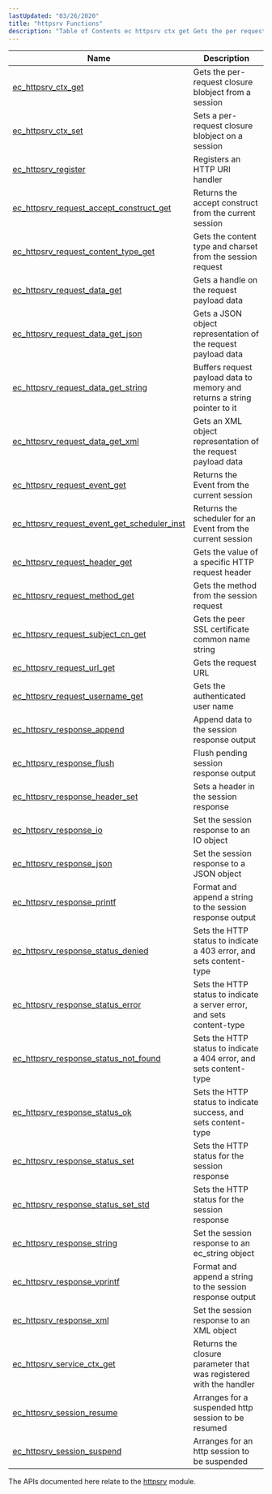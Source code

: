 ```yaml
---
lastUpdated: "03/26/2020"
title: "httpsrv Functions"
description: "Table of Contents ec httpsrv ctx get Gets the per request closure blobject from a session ec httpsrv ctx set Sets a per request closure blobject on a session ec httpsrv register Registers an HTTP URI handler ec httpsrv request accept construct get Returns the accept construct from the current..."
---
```


              
| Name                                                                                                                                                  | Description                                                               |
|-------------------------------------------------------------------------------------------------------------------------------------------------------|---------------------------------------------------------------------------|
| [ec_httpsrv_ctx_get](/momentum/3/3-api/apis-ec-httpsrv-ctx-get)                                                   | Gets the per-request closure blobject from a session                      |
| [ec_httpsrv_ctx_set](/momentum/3/3-api/apis-ec-httpsrv-ctx-set)                                                   | Sets a per-request closure blobject on a session                          |
| [ec_httpsrv_register](/momentum/3/3-api/apis-ec-httpsrv-register)                                                 | Registers an HTTP URI handler                                             |
| [ec_httpsrv_request_accept_construct_get](/momentum/3/3-api/apis-ec-httpsrv-request-accept-construct-get)         | Returns the accept construct from the current session                     |
| [ec_httpsrv_request_content_type_get](/momentum/3/3-api/apis-ec-httpsrv-request-content-type-get)                 | Gets the content type and charset from the session request                |
| [ec_httpsrv_request_data_get](/momentum/3/3-api/apis-ec-httpsrv-request-data-get)                                 | Gets a handle on the request payload data                                 |
| [ec_httpsrv_request_data_get_json](/momentum/3/3-api/apis-ec-httpsrv-request-data-get-json)                       | Gets a JSON object representation of the request payload data             |
| [ec_httpsrv_request_data_get_string](/momentum/3/3-api/apis-ec-httpsrv-request-data-get-string)                   | Buffers request payload data to memory and returns a string pointer to it |
| [ec_httpsrv_request_data_get_xml](/momentum/3/3-api/apis-ec-httpsrv-request-data-get-xml)                         | Gets an XML object representation of the request payload data             |
| [ec_httpsrv_request_event_get](/momentum/3/3-api/apis-ec-httpsrv-request-event-get)                               | Returns the Event from the current session                                |
| [ec_httpsrv_request_event_get_scheduler_inst](/momentum/3/3-api/apis-ec-httpsrv-request-event-get-scheduler-inst) | Returns the scheduler for an Event from the current session               |
| [ec_httpsrv_request_header_get](/momentum/3/3-api/apis-ec-httpsrv-request-header-get)                             | Gets the value of a specific HTTP request header                          |
| [ec_httpsrv_request_method_get](/momentum/3/3-api/apis-ec-httpsrv-request-method-get)                             | Gets the method from the session request                                  |
| [ec_httpsrv_request_subject_cn_get](/momentum/3/3-api/apis-ec-httpsrv-request-subject-cn-get)                     | Gets the peer SSL certificate common name string                          |
| [ec_httpsrv_request_url_get](/momentum/3/3-api/apis-ec-httpsrv-request-url-get)                                   | Gets the request URL                                                      |
| [ec_httpsrv_request_username_get](/momentum/3/3-api/apis-ec-httpsrv-request-username-get)                         | Gets the authenticated user name                                          |
| [ec_httpsrv_response_append](/momentum/3/3-api/apis-ec-httpsrv-response-append)                                   | Append data to the session response output                                |
| [ec_httpsrv_response_flush](/momentum/3/3-api/apis-ec-httpsrv-response-flush)                                     | Flush pending session response output                                     |
| [ec_httpsrv_response_header_set](/momentum/3/3-api/apis-ec-httpsrv-response-header-set)                           | Sets a header in the session response                                     |
| [ec_httpsrv_response_io](/momentum/3/3-api/apis-ec-httpsrv-response-io)                                           | Set the session response to an IO object                                  |
| [ec_httpsrv_response_json](/momentum/3/3-api/apis-ec-httpsrv-response-json)                                       | Set the session response to a JSON object                                 |
| [ec_httpsrv_response_printf](/momentum/3/3-api/apis-ec-httpsrv-response-printf)                                   | Format and append a string to the session response output                 |
| [ec_httpsrv_response_status_denied](/momentum/3/3-api/apis-ec-httpsrv-response-status-denied)                     | Sets the HTTP status to indicate a 403 error, and sets content-type       |
| [ec_httpsrv_response_status_error](/momentum/3/3-api/apis-ec-httpsrv-response-status-error)                       | Sets the HTTP status to indicate a server error, and sets content-type    |
| [ec_httpsrv_response_status_not_found](/momentum/3/3-api/apis-ec-httpsrv-response-status-not-found)               | Sets the HTTP status to indicate a 404 error, and sets content-type       |
| [ec_httpsrv_response_status_ok](/momentum/3/3-api/apis-ec-httpsrv-response-status-ok)                             | Sets the HTTP status to indicate success, and sets content-type           |
| [ec_httpsrv_response_status_set](/momentum/3/3-api/apis-ec-httpsrv-response-status-set)                           | Sets the HTTP status for the session response                             |
| [ec_httpsrv_response_status_set_std](/momentum/3/3-api/apis-ec-httpsrv-response-status-set-std)                   | Sets the HTTP status for the session response                             |
| [ec_httpsrv_response_string](/momentum/3/3-api/apis-ec-httpsrv-response-string)                                   | Set the session response to an ec_string object                           |
| [ec_httpsrv_response_vprintf](/momentum/3/3-api/apis-ec-httpsrv-response-vprintf)                                 | Format and append a string to the session response output                 |
| [ec_httpsrv_response_xml](/momentum/3/3-api/apis-ec-httpsrv-response-xml)                                         | Set the session response to an XML object                                 |
| [ec_httpsrv_service_ctx_get](/momentum/3/3-api/apis-ec-httpsrv-service-ctx-get)                                   | Returns the closure parameter that was registered with the handler        |
| [ec_httpsrv_session_resume](/momentum/3/3-api/apis-ec-httpsrv-session-resume)                                     | Arranges for a suspended http session to be resumed                       |
| [ec_httpsrv_session_suspend](/momentum/3/3-api/apis-ec-httpsrv-session-suspend)                                   | Arranges for an http session to be suspended                              |

The APIs documented here relate to the [httpsrv](/momentum/3/3-rest/rest-configuring#rest.httpsrv) module.